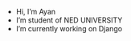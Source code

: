 -  Hi, I’m Ayan
-  I’m student of NED UNIVERSITY 
-  I’m currently working on Django 
  

<!---
AyanAhmed30/AyanAhmed30 is a ✨ special ✨ repository because its `README.md` (this file) appears on your GitHub profile.
You can click the Preview link to take a look at your changes.
--->
